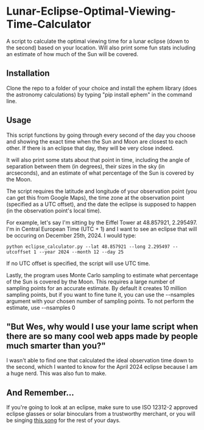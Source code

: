 # Lunar-Eclipse-Optimal-Viewing-Time-Calculator
A script to calculate the optimal viewing time for a lunar eclipse (down to the second) based on your location. Will also print some fun stats including an estimate of how much of the Sun will be covered.

## Installation
Clone the repo to a folder of your choice and install the ephem library (does the astronomy calculations) by typing "pip install ephem" in the command line.

## Usage
This script functions by going through every second of the day you choose and showing the exact time when the Sun and Moon are closest to each other. If there is an eclipse that day, they will be very close indeed. 

It will also print some stats about that point in time, including the angle of separation between them (in degrees), their sizes in the sky (in arcseconds), and an estimate of what percentage of the Sun is covered by the Moon.

The script requires the latitude and longitude of your observation point (you can get this from Google Maps), the time zone at the observation point (specified as a UTC offset), and the date the eclipse is supposed to happen (in the observation point's local time).

For example, let's say I'm sitting by the Eiffel Tower at 48.857921, 2.295497. I'm in Central European Time (UTC + 1) and I want to see an eclipse that will be occuring on December 25th, 2024. I would type:

    python eclipse_calculator.py --lat 48.857921 --long 2.295497 --utcoffset 1 --year 2024 --month 12 --day 25

If no UTC offset is specified, the script will use UTC time.

Lastly, the program uses Monte Carlo sampling to estimate what percentage of the Sun is covered by the Moon. This requires a large number of sampling points for an accurate estimate. By default it creates 10 million sampling points, but if you want to fine tune it, you can use the --nsamples argument with your chosen number of sampling points. To not perform the estimate, use --nsamples 0

## "But Wes, why would I use your lame script when there are so many cool web apps made by people much smarter than you?"
I wasn't able to find one that calculated the ideal observation time down to the second, which I wanted to know for the April 2024 eclipse because I am a huge nerd. This was also fun to make.

## And Remember...
If you're going to look at an eclipse, make sure to use ISO 12312-2 approved eclipse glasses or solar binoculars from a trustworthy merchant, or you will be singing [this song](https://www.youtube.com/watch?v=ys8-HwC77oU) for the rest of your days.
